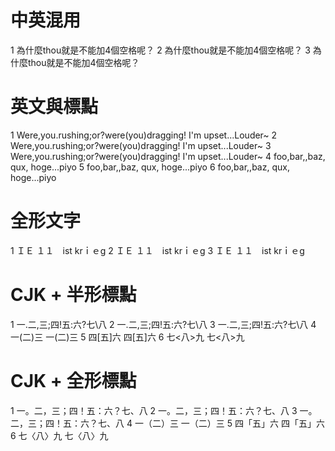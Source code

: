 # 中英混用

1 為什麼thou就是不能加4個空格呢？
2 為什麼thou就是不能加4個空格呢？
3 為什麼thou就是不能加4個空格呢？

# 英文與標點

1 Were,you.rushing;or?were(you)dragging! I'm upset...Louder~
2 Were,you.rushing;or?were(you)dragging! I'm upset...Louder~
3 Were,you.rushing;or?were(you)dragging! I'm upset...Louder~
4 foo,bar,,baz,  qux,   hoge...piyo
5 foo,bar,,baz,  qux,   hoge...piyo
6 foo,bar,,baz,  qux,   hoge...piyo

# 全形文字

1 ＩＥ １１　ist krｉｅg
2 ＩＥ １１　ist krｉｅg
3 ＩＥ １１　ist krｉｅg

# CJK + 半形標點

1 一.二,三;四!五:六?七\八
2 一.二,三;四!五:六?七\八
3 一.二,三;四!五:六?七\八
4 一(二)三 一(二)三 
5 四[五]六 四[五]六 
6 七<八>九 七<八>九 

# CJK + 全形標點

1 一。二，三；四！五：六？七、八
2 一。二，三；四！五：六？七、八
3 一。二，三；四！五：六？七、八
4 一（二）三 一（二）三
5 四「五」六 四「五」六
6 七〈八〉九 七〈八〉九
